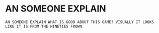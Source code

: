 # AN SOMEONE EXPLAIN

```plaintext
AN SOMEONE EXPLAIN WHAT IS GOOD ABOUT THIS GAME? VISUALLY IT LOOKS LIKE IT IS FROM THE NINETIES FROWN
```